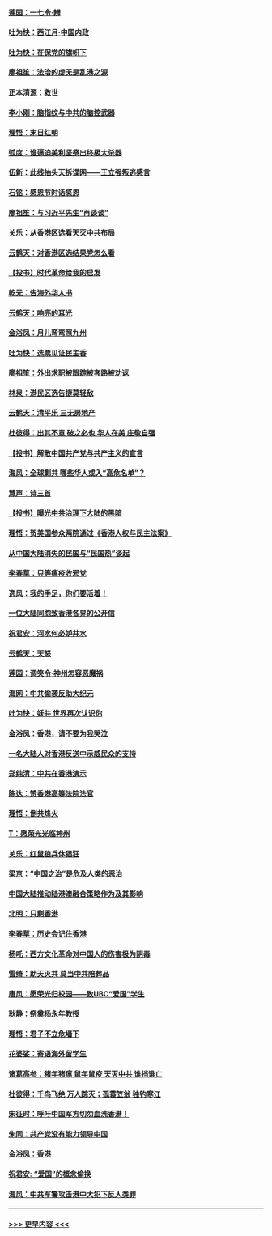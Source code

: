 #### [莲园：一七令‧辨](../pages/nsc993/n11692558.md?t=12012222) 
#### [吐为快：西江月·中国内政](../pages/nsc993/n11692071.md?t=12012222) 
#### [吐为快：在保党的旗帜下](../pages/nsc993/n11691188.md?t=12012222) 
#### [廖祖笙：法治的虚无是乱港之源](../pages/nsc993/n11690605.md?t=12012222) 
#### [正本清源：救世](../pages/nsc993/n11689134.md?t=12012222) 
#### [李小刚：脑指纹与中共的脑控武器](../pages/nsc993/n11688900.md?t=12012222) 
#### [理悟：末日红朝](../pages/nsc993/n11688829.md?t=12012222) 
#### [弧度：谁逼迫美利坚祭出终极大杀器](../pages/nsc993/n11688735.md?t=12012222) 
#### [伍新：此线抽头天拆谍网——王立强叛逃感言](../pages/nsc993/n11687981.md?t=12012222) 
#### [石铭：感恩节时话感恩](../pages/nsc993/n11687568.md?t=12012222) 
#### [廖祖笙：与习近平先生“再谈谈”](../pages/nsc993/n11687005.md?t=12012222) 
#### [关乐：从香港区选看天灭中共布局](../pages/nsc993/n11686647.md?t=12012222) 
#### [云鹤天：对香港区选结果党怎么看](../pages/nsc993/n11686216.md?t=12012222) 
#### [【投书】时代革命给我的启发](../pages/nsc993/n11684287.md?t=12012222) 
#### [乾元：告海外华人书](../pages/nsc993/n11684044.md?t=12012222) 
#### [云鹤天：响亮的耳光](../pages/nsc993/n11684254.md?t=12012222) 
#### [金浴凤：月儿弯弯照九州](../pages/nsc993/n11684231.md?t=12012222) 
#### [吐为快：选票见证民主香](../pages/nsc993/n11684206.md?t=12012222) 
#### [廖祖笙：外出求职被跟踪被套路被劝返](../pages/nsc993/n11683874.md?t=12012222) 
#### [林泉：港民区选告捷莫轻敌](../pages/nsc993/n11683930.md?t=12012222) 
#### [云鹤天：清平乐 三无房地产](../pages/nsc993/n11681521.md?t=12012222) 
#### [杜彼得：出其不意 破之必也 华人在美 庄敬自强](../pages/nsc993/n11679554.md?t=12012222) 
#### [【投书】解散中国共产党与共产主义的宣言](../pages/nsc993/n11679177.md?t=12012222) 
#### [海风：全球剿共 哪些华人或入“高危名单”？](../pages/nsc993/n11678617.md?t=12012222) 
#### [慧声：诗三首](../pages/nsc993/n11678848.md?t=12012222) 
#### [【投书】曝光中共治理下大陆的黑暗](../pages/nsc993/n11678674.md?t=12012222) 
#### [理悟：贺美国参众两院通过《香港人权与民主法案》](../pages/nsc993/n11678104.md?t=12012222) 
#### [从中国大陆消失的民国与“民国热”谈起](../pages/nsc993/n11678075.md?t=12012222) 
#### [李春草：只等瘟疫收邪党](../pages/nsc993/n11677308.md?t=12012222) 
#### [逸风：我的手足，你们要活着！](../pages/nsc993/n11676352.md?t=12012222) 
#### [一位大陆同胞致香港各界的公开信](../pages/nsc993/n11675761.md?t=12012222) 
#### [祝君安：河水何必妒井水](../pages/nsc993/n11675746.md?t=12012222) 
#### [云鹤天：天怒](../pages/nsc993/n11675718.md?t=12012222) 
#### [莲园：调笑令‧神州怎容恶魔祸](../pages/nsc993/n11675648.md?t=12012222) 
#### [海网：中共偷袭反助大纪元](../pages/nsc993/n11673515.md?t=12012222) 
#### [吐为快：妖共 世界再次认识你](../pages/nsc993/n11673506.md?t=12012222) 
#### [金浴凤：香港，请不要为我哭泣](../pages/nsc993/n11673248.md?t=12012222) 
#### [一名大陆人对香港反送中示威民众的支持](../pages/nsc993/n11672615.md?t=12012222) 
#### [郑纯清：中共在香港演示](../pages/nsc993/n11670539.md?t=12012222) 
#### [陈达：赞香港高等法院法官](../pages/nsc993/n11669542.md?t=12012222) 
#### [理悟：倒共烽火](../pages/nsc993/n11668844.md?t=12012222) 
#### [T：愿荣光光临神州](../pages/nsc993/n11668421.md?t=12012222) 
#### [关乐：红鼠狼兵休猖狂](../pages/nsc993/n11668378.md?t=12012222) 
#### [梁京：“中国之治”是危及人类的恶治](../pages/nsc993/n11668328.md?t=12012222) 
#### [中国大陆推动陆港澳融合策略作为及其影响](../pages/nsc993/n11668157.md?t=12012222) 
#### [北明：只剩香港](../pages/nsc993/n11668002.md?t=12012222) 
#### [李春草：历史会记住香港](../pages/nsc993/n11667927.md?t=12012222) 
#### [杨吒：西方文化革命对中国人的伤害极为阴毒](../pages/nsc993/n11664521.md?t=12012222) 
#### [雪绮：助天灭共 莫当中共陪葬品](../pages/nsc993/n11662650.md?t=12012222) 
#### [唐风：愿荣光归校园——致UBC“爱国”学生](../pages/nsc993/n11662194.md?t=12012222) 
#### [耿静：祭奠杨永年教授](../pages/nsc993/n11662514.md?t=12012222) 
#### [理悟：君子不立危墙下](../pages/nsc993/n11662172.md?t=12012222) 
#### [花婆娑：寄语海外留学生](../pages/nsc993/n11662121.md?t=12012222) 
#### [诸葛高参：猪年猪瘟 鼠年鼠疫 天灭中共 谁挡谁亡](../pages/nsc993/n11661980.md?t=12012222) 
#### [杜彼得：千鸟飞绝 万人踪灭；孤蓑笠翁 独钓寒江](../pages/nsc993/n11661170.md?t=12012222) 
#### [宋征时：呼吁中国军方切勿血洗香港！](../pages/nsc993/n11415318.md?t=12012222) 
#### [朱同：共产党没有能力领导中国](../pages/nsc993/n11660421.md?t=12012222) 
#### [金浴凤：香港](../pages/nsc993/n11660419.md?t=12012222) 
#### [祝君安: “爱国”的概念偷换](../pages/nsc993/n11659706.md?t=12012222) 
#### [海风：中共军警攻击港中大犯下反人类罪](../pages/nsc993/n11659632.md?t=12012222) 

----
#### [ >>> 更早内容 <<< ](../indexes/nsc993-earlier.md)
